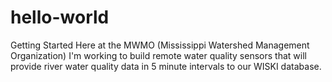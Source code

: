 # hello-world
Getting Started
Here at the MWMO (Mississippi Watershed Management Organization) I'm working to build remote water quality sensors that will provide river water quality data in 5 minute intervals to our WISKI database.
